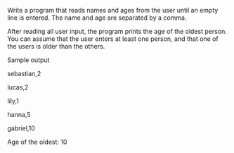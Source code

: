 Write a program that reads names and ages from the user until an empty line is entered. The name and age are separated by a comma.

After reading all user input, the program prints the age of the oldest person. You can assume that the user enters at least one person, and that one of the users is older than the others.

Sample output

sebastian,2

lucas,2

lily,1

hanna,5

gabriel,10

Age of the oldest: 10
